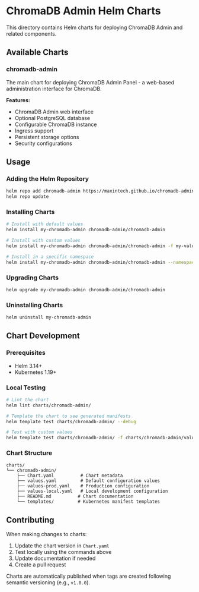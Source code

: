 # ChromaDB Admin Helm Charts

This directory contains Helm charts for deploying ChromaDB Admin and related components.

## Available Charts

### chromadb-admin

The main chart for deploying ChromaDB Admin Panel - a web-based administration interface for ChromaDB.

**Features:**
- ChromaDB Admin web interface
- Optional PostgreSQL database
- Configurable ChromaDB instance
- Ingress support
- Persistent storage options
- Security configurations

## Usage

### Adding the Helm Repository

```bash
helm repo add chromadb-admin https://maxintech.github.io/chromadb-admin
helm repo update
```

### Installing Charts

```bash
# Install with default values
helm install my-chromadb-admin chromadb-admin/chromadb-admin

# Install with custom values
helm install my-chromadb-admin chromadb-admin/chromadb-admin -f my-values.yaml

# Install in a specific namespace
helm install my-chromadb-admin chromadb-admin/chromadb-admin --namespace chromadb --create-namespace
```

### Upgrading Charts

```bash
helm upgrade my-chromadb-admin chromadb-admin/chromadb-admin
```

### Uninstalling Charts

```bash
helm uninstall my-chromadb-admin
```

## Chart Development

### Prerequisites

- Helm 3.14+
- Kubernetes 1.19+

### Local Testing

```bash
# Lint the chart
helm lint charts/chromadb-admin/

# Template the chart to see generated manifests
helm template test charts/chromadb-admin/ --debug

# Test with custom values
helm template test charts/chromadb-admin/ -f charts/chromadb-admin/values-local.yaml
```

### Chart Structure

```
charts/
└── chromadb-admin/
    ├── Chart.yaml          # Chart metadata
    ├── values.yaml         # Default configuration values
    ├── values-prod.yaml    # Production configuration
    ├── values-local.yaml   # Local development configuration
    ├── README.md          # Chart documentation
    └── templates/         # Kubernetes manifest templates
```

## Contributing

When making changes to charts:

1. Update the chart version in `Chart.yaml`
2. Test locally using the commands above
3. Update documentation if needed
4. Create a pull request

Charts are automatically published when tags are created following semantic versioning (e.g., `v1.0.0`). 
